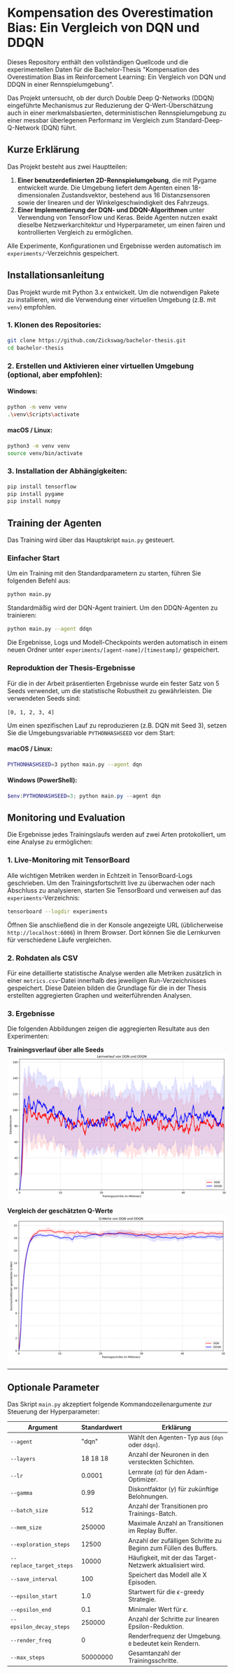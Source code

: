 # Kompensation des Overestimation Bias: Ein Vergleich von DQN und DDQN

Dieses Repository enthält den vollständigen Quellcode und die experimentellen Daten für die Bachelor-Thesis "Kompensation des Overestimation Bias im Reinforcement Learning: Ein Vergleich von DQN und DDQN in einer Rennspielumgebung".

Das Projekt untersucht, ob der durch Double Deep Q-Networks (DDQN) eingeführte Mechanismus zur Reduzierung der Q-Wert-Überschätzung auch in einer merkmalsbasierten, deterministischen Rennspielumgebung zu einer messbar überlegenen Performanz im Vergleich zum Standard-Deep-Q-Network (DQN) führt.

## Kurze Erklärung

Das Projekt besteht aus zwei Hauptteilen:
1.  **Einer benutzerdefinierten 2D-Rennspielumgebung**, die mit Pygame entwickelt wurde. Die Umgebung liefert dem Agenten einen 18-dimensionalen Zustandsvektor, bestehend aus 16 Distanzsensoren sowie der linearen und der Winkelgeschwindigkeit des Fahrzeugs.
2.  **Einer Implementierung der DQN- und DDQN-Algorithmen** unter Verwendung von TensorFlow und Keras. Beide Agenten nutzen exakt dieselbe Netzwerkarchitektur und Hyperparameter, um einen fairen und kontrollierten Vergleich zu ermöglichen.

Alle Experimente, Konfigurationen und Ergebnisse werden automatisch im `experiments/`-Verzeichnis gespeichert.

## Installationsanleitung

Das Projekt wurde mit Python 3.x entwickelt. Um die notwendigen Pakete zu installieren, wird die Verwendung einer virtuellen Umgebung (z.B. mit `venv`) empfohlen.

### 1. Klonen des Repositories:

```bash
git clone https://github.com/Zickswag/bachelor-thesis.git
cd bachelor-thesis
````

### 2. Erstellen und Aktivieren einer virtuellen Umgebung (optional, aber empfohlen):

#### Windows:

```bash
python -m venv venv
.\venv\Scripts\activate
```

#### macOS / Linux:

```bash
python3 -m venv venv
source venv/bin/activate
```

### 3. Installation der Abhängigkeiten:

```bash
pip install tensorflow
pip install pygame
pip install numpy
```

## Training der Agenten

Das Training wird über das Hauptskript `main.py` gesteuert.

### Einfacher Start

Um ein Training mit den Standardparametern zu starten, führen Sie folgenden Befehl aus:

```bash
python main.py
```

Standardmäßig wird der DQN-Agent trainiert. Um den DDQN-Agenten zu trainieren:

```bash
python main.py --agent ddqn
```

Die Ergebnisse, Logs und Modell-Checkpoints werden automatisch in einem neuen Ordner unter `experiments/[agent-name]/[timestamp]/` gespeichert.

### Reproduktion der Thesis-Ergebnisse

Für die in der Arbeit präsentierten Ergebnisse wurde ein fester Satz von 5 Seeds verwendet, um die statistische Robustheit zu gewährleisten. Die verwendeten Seeds sind:

`[0, 1, 2, 3, 4]`

Um einen spezifischen Lauf zu reproduzieren (z.B. DQN mit Seed 3), setzen Sie die Umgebungsvariable `PYTHONHASHSEED` vor dem Start:

#### macOS / Linux:

```bash
PYTHONHASHSEED=3 python main.py --agent dqn
```

#### Windows (PowerShell):

```powershell
$env:PYTHONHASHSEED=3; python main.py --agent dqn
```

## Monitoring und Evaluation

Die Ergebnisse jedes Trainingslaufs werden auf zwei Arten protokolliert, um eine Analyse zu ermöglichen:

### 1. Live-Monitoring mit TensorBoard

Alle wichtigen Metriken werden in Echtzeit in TensorBoard-Logs geschrieben. Um den Trainingsfortschritt live zu überwachen oder nach Abschluss zu analysieren, starten Sie TensorBoard und verweisen auf das `experiments`-Verzeichnis:

```bash
tensorboard --logdir experiments
```
Öffnen Sie anschließend die in der Konsole angezeigte URL (üblicherweise `http://localhost:6006`) in Ihrem Browser. Dort können Sie die Lernkurven für verschiedene Läufe vergleichen.

### 2. Rohdaten als CSV

Für eine detaillierte statistische Analyse werden alle Metriken zusätzlich in einer `metrics.csv`-Datei innerhalb des jeweiligen Run-Verzeichnisses gespeichert. Diese Dateien bilden die Grundlage für die in der Thesis erstellten aggregierten Graphen und weiterführenden Analysen.

### 3. Ergebnisse
Die folgenden Abbildungen zeigen die aggregierten Resultate aus den Experimenten:

**Trainingsverlauf über alle Seeds** 
![Trainingsverlauf](results/score_comparison.png)

**Vergleich der geschätzten Q-Werte** 
![Q Werte](results/qvalue_comparison.png)

---

## Optionale Parameter

Das Skript `main.py` akzeptiert folgende Kommandozeilenargumente zur Steuerung der Hyperparameter:

| Argument                 | Standardwert | Erklärung                                                          |
| ------------------------ | ------------ | ------------------------------------------------------------------ |
| `--agent`                | "dqn"        | Wählt den Agenten-Typ aus (`dqn` oder `ddqn`).                     |
| `--layers`               | 18 18 18     | Anzahl der Neuronen in den versteckten Schichten.                  |
| `--lr`                   | 0.0001       | Lernrate ($\alpha$) für den Adam-Optimizer.                        |
| `--gamma`                | 0.99         | Diskontfaktor ($\gamma$) für zukünftige Belohnungen.               |
| `--batch_size`           | 512          | Anzahl der Transitionen pro Trainings-Batch.                       |
| `--mem_size`             | 250000       | Maximale Anzahl an Transitionen im Replay Buffer.                  |
| `--exploration_steps`    | 12500        | Anzahl der zufälligen Schritte zu Beginn zum Füllen des Buffers.   |
| `--replace_target_steps` | 10000        | Häufigkeit, mit der das Target-Netzwerk aktualisiert wird.         |
| `--save_interval`        | 100          | Speichert das Modell alle X Episoden.                              |
| `--epsilon_start`        | 1.0          | Startwert für die $\epsilon$-greedy Strategie.                     |
| `--epsilon_end`          | 0.1          | Minimaler Wert für $\epsilon$.                                     |
| `--epsilon_decay_steps`  | 250000       | Anzahl der Schritte zur linearen Epsilon-Reduktion.                |
| `--render_freq`          | 0            | Renderfrequenz der Umgebung. `0` bedeutet kein Rendern.            |
| `--max_steps`            | 50000000     | Gesamtanzahl der Trainingsschritte.                                |

